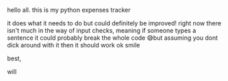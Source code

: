 hello all. this is my python expenses tracker

it does what it needs to do but could definitely be improved! right now there isn't much in the way of input checks, meaning if someone types a sentence it could probably break the whole code 😅but assuming you dont dick around with it then it should work ok smile

best,

will
